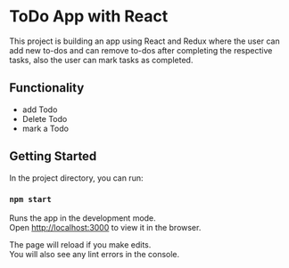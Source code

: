 # ToDo App with React 

This project is building an app using React and Redux where the user can add new to-dos and can remove to-dos after completing the respective tasks, also the user can mark tasks as completed.

## Functionality
- add Todo
- Delete Todo
- mark a Todo

## Getting Started

In the project directory, you can run:

### `npm start`

Runs the app in the development mode.\
Open [http://localhost:3000](http://localhost:3000) to view it in the browser.

The page will reload if you make edits.\
You will also see any lint errors in the console.


